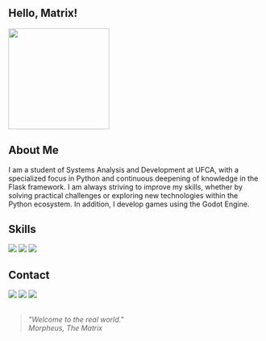 ## Hello, Matrix!
<a href="https://github.com/devitruvius/github-readme-stats">
  <img height=200 align="center" src="https://github-readme-stats.vercel.app/api?username=devitruvius&show_icons=true&theme=dark" />
</a>

## About Me

I am a student of Systems Analysis and Development at UFCA, with a specialized focus in Python and continuous deepening of knowledge in the Flask framework. I am always striving to improve my skills, whether by solving practical challenges or exploring new technologies within the Python ecosystem. In addition, I develop games using the Godot Engine.

## Skills
    
  <img src="https://img.shields.io/badge/GODOT-%23FFFFFF.svg?style=for-the-badge&logo=godot-engine" /> <img src="https://img.shields.io/badge/Python-14354C?style=for-the-badge&logo=python&logoColor=white" /> <img src="https://img.shields.io/badge/Flask-000000?style=for-the-badge&logo=flask&logoColor=white" /> 

## Contact
 
<div> 
  <a target="_blank" href="mailto:dev.vitruvius@gmail.com"><img src="https://img.shields.io/badge/-Gmail-%23333?style=for-the-badge&logo=gmail&logoColor=white" target="_blank"></a>
  <a target="_blank" href="https://www.linkedin.com/in/devitruvius"><img src="https://img.shields.io/badge/-LinkedIn-%230077B5?style=for-the-badge&logo=linkedin&logoColor=white" target="_blank"></a>
  <a target="_blank" href="https://www.youtube.com/@dev.vitruvius"><img src="https://img.shields.io/badge/YouTube-%23FF0000.svg?style=for-the-badge&logo=YouTube&logoColor=white"></a>
</div>
<br>

> *"Welcome to the real world."*<br>
> *Morpheus, The Matrix*
